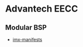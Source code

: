 # Advantech EECC

## Modular BSP

* [imx-manifests](https://github.com/Advantech-EECC/imx-manifest)
